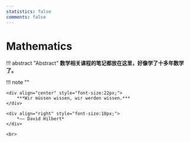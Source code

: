 ```yaml
---
statistics: false
comments: false
---
```


# Mathematics

!!! abstract "Abstract" 
    **数学相关课程的笔记都放在这里，好像学了十多年数学了。**


!!! note ""
    <br>

    <div align="center" style="font-size:22px;">
        ***Wir müssen wissen, wir werden wissen.***
    </div>

    <div align="right" style="font-size:18px;">
        *—— David Hilbert*
    </div>

    <br>
